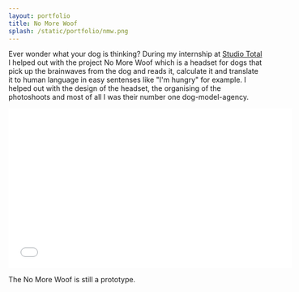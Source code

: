 ```yaml
---
layout: portfolio
title: No More Woof
splash: /static/portfolio/nmw.png
---
```


Ever wonder what your dog is thinking? During my internship at [Studio Total](http://en.wikipedia.org/wiki/Studio_Total)  I helped out with the project No More Woof which is a headset for dogs that pick up the brainwaves from the dog and reads it, calculate it and translate it to human language in easy sentenses like "I'm hungry" for example. I helped out with the design of the headset, the organising of the photoshoots and most of all I was their number one dog-model-agency.


<iframe width="560" height="315" src="//www.youtube.com/embed/CweAeshjObA" frameborder="0" allowfullscreen></iframe>


The No More Woof is still a prototype.
